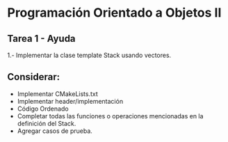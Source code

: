 # Programación Orientado a Objetos II

## Tarea 1 - Ayuda

1.- Implementar la clase template Stack usando vectores.

Considerar:
--

- Implementar CMakeLists.txt
- Implementar header/implementación
- Código Ordenado
- Completar todas las funciones o operaciones mencionadas en la definición del Stack.
- Agregar casos de prueba.